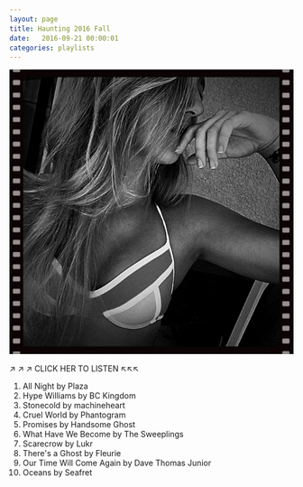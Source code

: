 ```yaml
---
layout: page
title: Haunting 2016 Fall
date:   2016-09-21 00:00:01
categories: playlists
---
```


[![haunting2016fall][2]][1]

  [1]: /playlists/haunting2016fall
  [2]: /images/maddie.jpg

&#x2197; &#x2197; &#x2197; CLICK HER TO LISTEN &#x2196;&#x2196;&#x2196;

  1. All Night by Plaza
  2. Hype Williams by BC Kingdom
  3. Stonecold by machineheart
  4. Cruel World by Phantogram
  5. Promises by Handsome Ghost
  6. What Have We Become by The Sweeplings
  7. Scarecrow by Lukr
  8. There's a Ghost by Fleurie
  9. Our Time Will Come Again by Dave Thomas Junior
  10. Oceans by Seafret

